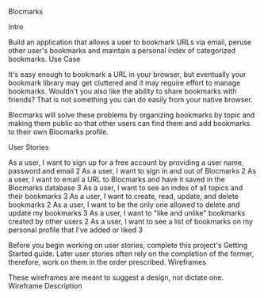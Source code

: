 Blocmarks

Intro

Build an application that allows a user to bookmark URLs via email, peruse other user's bookmarks and maintain a personal index of categorized bookmarks.
Use Case

It's easy enough to bookmark a URL in your browser, but eventually your bookmark library may get cluttered and it may require effort to manage bookmarks. Wouldn't you also like the ability to share bookmarks with friends? That is not something you can do easily from your native browser.

Blocmarks will solve these problems by organizing bookmarks by topic and making them public so that other users can find them and add bookmarks to their own Blocmarks profile.

User Stories

As a user, I want to sign up for a free account by providing a user name, password and email 	2
As a user, I want to sign in and out of Blocmarks 	2
As a user, I want to email a URL to Blocmarks and have it saved in the Blocmarks database 	3
As a user, I want to see an index of all topics and their bookmarks 	3
As a user, I want to create, read, update, and delete bookmarks 	2
As a user, I want to be the only one allowed to delete and update my bookmarks 	3
As a user, I want to "like and unlike" bookmarks created by other users 	2
As a user, I want to see a list of bookmarks on my personal profile that I've added or liked 	3

Before you begin working on user stories, complete this project's Getting Started guide. Later user stories often rely on the completion of the former, therefore, work on them in the order prescribed.
Wireframes

These wireframes are meant to suggest a design, not dictate one.
Wireframe 	Description
